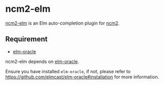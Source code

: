 # ncm2-elm

[ncm2-elm](https://github.com/megalithic/ncm2-elm) is an Elm auto-completion plugin for [ncm2](https://github.com/ncm2/ncm2).

## Requirement

- [elm-oracle](https://github.com/elmcast/elm-oracle)

ncm2-elm depends on [elm-oracle](https://github.com/elmcast/elm-oracle).

Ensure you have installed `elm-oracle`, if not, please refer to https://github.com/elmcast/elm-oracle#installation for more information.
